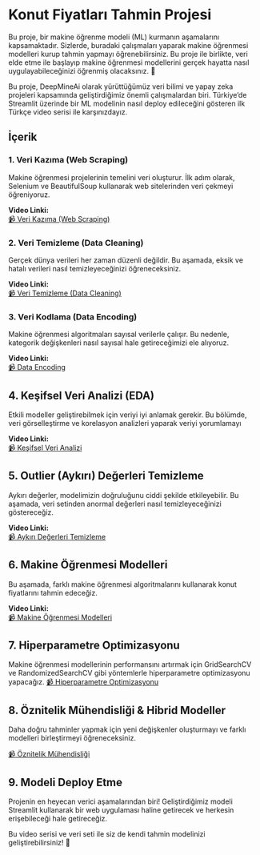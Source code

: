 # Konut Fiyatları Tahmin Projesi

Bu proje, bir makine öğrenme modeli (ML) kurmanın aşamalarını kapsamaktadır. Sizlerde, buradaki çalışmaları yaparak makine öğrenmesi modelleri kurup tahmin yapmayı öğrenebilirsiniz. 
Bu proje ile birlikte, veri elde etme ile başlayıp makine öğrenmesi modellerini gerçek hayatta nasıl uygulayabileceğinizi öğrenmiş olacaksınız. 🚀

Bu proje, DeepMineAi olarak yürüttüğümüz veri bilimi ve yapay zeka projeleri kapsamında geliştirdiğimiz önemli çalışmalardan biri. Türkiye’de Streamlit üzerinde bir ML modelinin nasıl deploy edileceğini gösteren ilk Türkçe video serisi ile karşınızdayız.


## İçerik

### 1. Veri Kazıma (Web Scraping)
Makine öğrenmesi projelerinin temelini veri oluşturur. İlk adım olarak, Selenium ve BeautifulSoup kullanarak web sitelerinden veri çekmeyi öğreniyoruz.

**Video Linki:**  
[📹 Veri Kazıma (Web Scraping)](https://www.youtube.com/watch?v=0UdZ5_HMlWE)

### 2. Veri Temizleme (Data Cleaning)
Gerçek dünya verileri her zaman düzenli değildir. Bu aşamada, eksik ve hatalı verileri nasıl temizleyeceğinizi öğreneceksiniz.

**Video Linki:**  
[📹 Veri Temizleme (Data Cleaning)](https://www.youtube.com/watch?v=A-D9bw4S0MI)

### 3. Veri Kodlama (Data Encoding)
Makine öğrenmesi algoritmaları sayısal verilerle çalışır. Bu nedenle, kategorik değişkenleri nasıl sayısal hale getireceğimizi ele alıyoruz.

**Video Linki:**  
[📹 Data Encoding](https://www.youtube.com/watch?v=ZU3OkNV-23U)

## 4. Keşifsel Veri Analizi (EDA)
Etkili modeller geliştirebilmek için veriyi iyi anlamak gerekir. Bu bölümde, veri görselleştirme ve korelasyon analizleri yaparak veriyi yorumlamayı

**Video Linki:**  
[📹 Keşifsel Veri Analizi](https://www.youtube.com/watch?v=Hzhtx2LV-Kc&t=338s)

## 5. Outlier (Aykırı) Değerleri Temizleme
Aykırı değerler, modelimizin doğruluğunu ciddi şekilde etkileyebilir. Bu aşamada, veri setinden anormal değerleri nasıl temizleyeceğinizi göstereceğiz.

**Video Linki:**  
[📹 Aykırı Değerleri Temizleme](https://www.youtube.com/watch?v=BjVN35lhi3Q&t=2s)

## 6. Makine Öğrenmesi Modelleri
Bu aşamada, farklı makine öğrenmesi algoritmalarını kullanarak konut fiyatlarını tahmin edeceğiz.

**Video Linki:**  
[📹 Makine Öğrenmesi Modelleri](https://www.youtube.com/watch?v=haf6WA-Ll1Y&t=13s)

## 7. Hiperparametre Optimizasyonu
Makine öğrenmesi modellerinin performansını artırmak için GridSearchCV ve RandomizedSearchCV gibi yöntemlerle hiperparametre optimizasyonu yapacağız.
[📹 Hiperparametre Optimizasyonu](https://www.youtube.com/watch?v=d0izOGums98&t=165s)

## 8. Öznitelik Mühendisliği & Hibrid Modeller
Daha doğru tahminler yapmak için yeni değişkenler oluşturmayı ve farklı modelleri birleştirmeyi öğreneceksiniz.

[📹  Öznitelik Mühendisliği](https://www.youtube.com/watch?v=01NWsWflzpA)
## 9. Modeli Deploy Etme
Projenin en heyecan verici aşamalarından biri! Geliştirdiğimiz modeli Streamlit kullanarak bir web uygulaması haline getirecek ve herkesin erişebileceği hale getireceğiz.

Bu video serisi ve veri seti ile siz de kendi tahmin modelinizi geliştirebilirsiniz! 🚀

